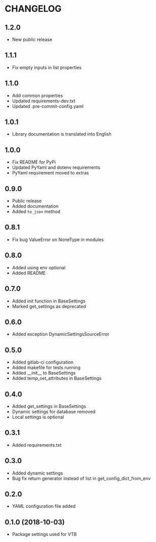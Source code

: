 CHANGELOG
=========

1.2.0
-----

* New public release 

1.1.1
-----

* Fix empty inputs in list properties 

1.1.0
-----

- Add common properties
- Updated requirements-dev.txt
- Updated .pre-commit-config.yaml

1.0.1
-----

- Library documentation is translated into English

1.0.0
-----

- Fix README for PyPi
- Updated PyYaml and dotenv requirements
- PyYaml requirement moved to extras

0.9.0
-----

- Public release
- Added documentation
- Added `to_json` method

0.8.1
-----

- Fix bug ValueError on NoneType in modules

0.8.0
-----

- Added using env optional
- Added README

0.7.0
-----

- Added init function in BaseSettings
- Marked get_settings as deprecated 

0.6.0
-----

- Added exception DynamicSettingsSourceError

0.5.0
-----

- Added gitlab-ci configuration
- Added makefile for tests running
- Added \_\_init\_\_ to BaseSettings
- Added temp_set_attributes in BaseSettings

0.4.0
-----

- Added get_settings in BaseSettings
- Dynamic settings for database removed
- Local settings is optional

0.3.1
-----

- Added requirements.txt

0.3.0
-----

- Added dynamic settings
- Bug fix return generator instead of list in get_config_dict_from_env

0.2.0
-----

- YAML configuration file added

0.1.0 (2018-10-03)
-----

- Package settings used for VTB
